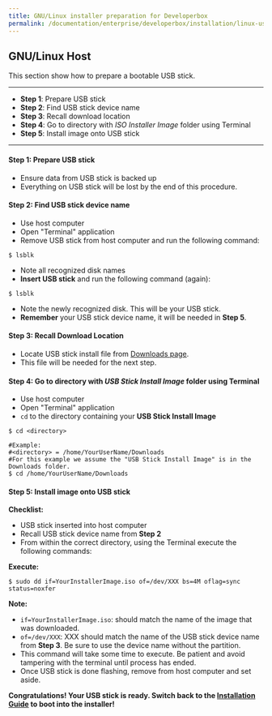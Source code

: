 ```yaml
---
title: GNU/Linux installer preparation for Developerbox
permalink: /documentation/enterprise/developerbox/installation/linux-usb/
---
```

## GNU/Linux Host

This section show how to prepare a bootable USB stick.
***

- **Step 1**: Prepare USB stick
- **Step 2**: Find USB stick device name
- **Step 3**: Recall download location
- **Step 4**: Go to directory with _ISO Installer Image_ folder using Terminal
- **Step 5**: Install image onto USB stick

***

#### Step 1: Prepare USB stick

- Ensure data from USB stick is backed up
- Everything on USB stick will be lost by the end of this procedure.

#### Step 2: Find USB stick device name

- Use host computer
- Open "Terminal" application
- Remove USB stick from host computer and run the following command:
```shell
$ lsblk
```
- Note all recognized disk names
- **Insert USB stick** and run the following command (again):
```shell
$ lsblk
```
- Note the newly recognized disk. This will be your USB stick.
- **Remember** your USB stick device name, it will be needed in **Step 5**.

#### Step 3: Recall Download Location

- Locate USB stick install file from [Downloads page](../downloads/).
- This file will be needed for the next step.

#### Step 4: Go to directory with _USB Stick Install Image_ folder using Terminal

- Use host computer
- Open "Terminal" application
- `cd` to the directory containing your **USB Stick Install Image**

```shell
$ cd <directory>

#Example:
#<directory> = /home/YourUserName/Downloads
#For this example we assume the "USB Stick Install Image" is in the Downloads folder.
$ cd /home/YourUserName/Downloads
```

#### Step 5: Install image onto USB stick

**Checklist:**

- USB stick inserted into host computer
- Recall USB stick device name from **Step 2**
- From within the correct directory, using the Terminal execute the following commands:

**Execute:**

```shell
$ sudo dd if=YourInstallerImage.iso of=/dev/XXX bs=4M oflag=sync status=noxfer
```

**Note:**

- `if=YourInstallerImage.iso`: should match the name of the image that was downloaded.
- `of=/dev/XXX`: XXX should match the name of the USB stick device name from **Step 3**. Be sure to use the device name without the partition.
- This command will take some time to execute. Be patient and avoid tampering with the terminal until process has ended.
- Once USB stick is done flashing, remove from host computer and set aside.

**Congratulations! Your USB stick is ready. Switch back to the [Installation Guide](README.md#boot-into-the-installer) to boot into the installer!**
